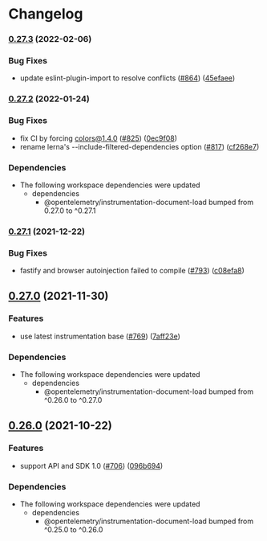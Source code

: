 # Changelog

### [0.27.3](https://www.github.com/open-telemetry/opentelemetry-js-contrib/compare/browser-extension-autoinjection-v0.27.2...browser-extension-autoinjection-v0.27.3) (2022-02-06)


### Bug Fixes

* update eslint-plugin-import to resolve conflicts ([#864](https://www.github.com/open-telemetry/opentelemetry-js-contrib/issues/864)) ([45efaee](https://www.github.com/open-telemetry/opentelemetry-js-contrib/commit/45efaeec1da51398e44857dc9fe7ab3ef9456983))

### [0.27.2](https://www.github.com/open-telemetry/opentelemetry-js-contrib/compare/browser-extension-autoinjection-v0.27.1...browser-extension-autoinjection-v0.27.2) (2022-01-24)


### Bug Fixes

* fix CI by forcing colors@1.4.0 ([#825](https://www.github.com/open-telemetry/opentelemetry-js-contrib/issues/825)) ([0ec9f08](https://www.github.com/open-telemetry/opentelemetry-js-contrib/commit/0ec9f080520fe0f146a915a656300ef53a151ace))
* rename lerna's --include-filtered-dependencies option ([#817](https://www.github.com/open-telemetry/opentelemetry-js-contrib/issues/817)) ([cf268e7](https://www.github.com/open-telemetry/opentelemetry-js-contrib/commit/cf268e7a92b7800ad6dbec9ca77466f9ee03ee1a))


### Dependencies

* The following workspace dependencies were updated
  * dependencies
    * @opentelemetry/instrumentation-document-load bumped from 0.27.0 to ^0.27.1

### [0.27.1](https://www.github.com/open-telemetry/opentelemetry-js-contrib/compare/browser-extension-autoinjection-v0.27.0...browser-extension-autoinjection-v0.27.1) (2021-12-22)


### Bug Fixes

* fastify and browser autoinjection failed to compile ([#793](https://www.github.com/open-telemetry/opentelemetry-js-contrib/issues/793)) ([c08efa8](https://www.github.com/open-telemetry/opentelemetry-js-contrib/commit/c08efa82a38d3d5b4d0c51d712a39052317b9f74))

## [0.27.0](https://www.github.com/open-telemetry/opentelemetry-js-contrib/compare/browser-extension-autoinjection-v0.26.0...browser-extension-autoinjection-v0.27.0) (2021-11-30)


### Features

* use latest instrumentation base ([#769](https://www.github.com/open-telemetry/opentelemetry-js-contrib/issues/769)) ([7aff23e](https://www.github.com/open-telemetry/opentelemetry-js-contrib/commit/7aff23ebebbe209fa3b78c2e7f513c9cd2231be4))


### Dependencies

* The following workspace dependencies were updated
  * dependencies
    * @opentelemetry/instrumentation-document-load bumped from ^0.26.0 to ^0.27.0

## [0.26.0](https://www.github.com/open-telemetry/opentelemetry-js-contrib/compare/browser-extension-autoinjection-v0.25.0...browser-extension-autoinjection-v0.26.0) (2021-10-22)


### Features

* support API and SDK 1.0 ([#706](https://www.github.com/open-telemetry/opentelemetry-js-contrib/issues/706)) ([096b694](https://www.github.com/open-telemetry/opentelemetry-js-contrib/commit/096b694bbc3079f0ab4ee0462869b10eb8185202))



### Dependencies

* The following workspace dependencies were updated
  * dependencies
    * @opentelemetry/instrumentation-document-load bumped from ^0.25.0 to ^0.26.0
